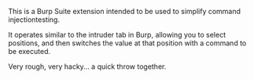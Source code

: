 This is a Burp Suite extension intended to be used to simplify command injectiontesting.

It operates similar to the intruder tab in Burp, allowing you to select positions, and then switches the value at that position with a command to be executed.

Very rough, very hacky... a quick throw together.
